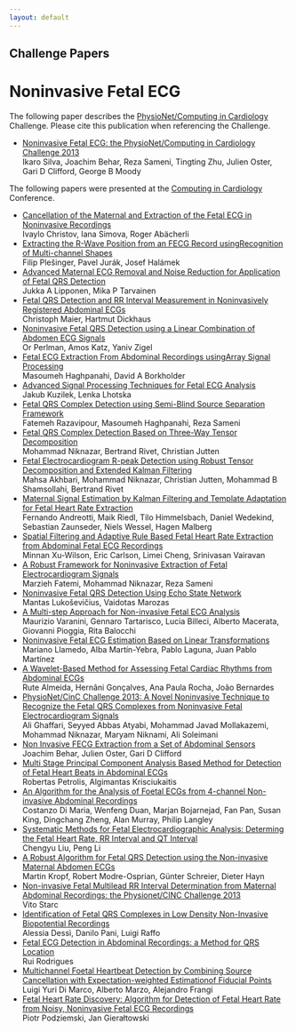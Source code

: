 ```yaml
---
layout: default
---
```


## Challenge Papers 

# Noninvasive Fetal ECG

The following paper describes the [PhysioNet/Computing in
Cardiology](http://www.cinc.org/) Challenge. Please cite this
publication when referencing the Challenge.

- [Noninvasive Fetal ECG: the PhysioNet/Computing in Cardiology Challenge
2013](http://www.cinc.org/archives/2013/pdf/0149.pdf "0149.pdf")\
Ikaro Silva, Joachim Behar, Reza Sameni, Tingting Zhu, Julien Oster,
Gari D Clifford, George B Moody

The following papers were presented at the [Computing in
Cardiology](http://www.cinc.org/) Conference.

- [Cancellation of the Maternal and Extraction of the Fetal ECG in
Noninvasive
Recordings](http://www.cinc.org/archives/2013/pdf/0153.pdf "0153.pdf")\
Ivaylo Christov, Iana Simova, Roger Abächerli
- [Extracting the R-Wave Position from an FECG Record usingRecognition of
Multi-channel
Shapes](http://www.cinc.org/archives/2013/pdf/0157.pdf "0157.pdf")\
Filip Plešinger, Pavel Jurák, Josef Halámek
- [Advanced Maternal ECG Removal and Noise Reduction for Application of
Fetal QRS
Detection](http://www.cinc.org/archives/2013/pdf/0161.pdf "0161.pdf")\
Jukka A Lipponen, Mika P Tarvainen
- [Fetal QRS Detection and RR Interval Measurement in Noninvasively
Registered Abdominal
ECGs](http://www.cinc.org/archives/2013/pdf/0165.pdf "0165.pdf")\
Christoph Maier, Hartmut Dickhaus
- [Noninvasive Fetal QRS Detection using a Linear Combination of Abdomen
ECG Signals](http://www.cinc.org/archives/2013/pdf/0169.pdf "0169.pdf")\
Or Perlman, Amos Katz, Yaniv Zigel
- [Fetal ECG Extraction From Abdominal Recordings usingArray Signal
Processing](http://www.cinc.org/archives/2013/pdf/0173.pdf "0173.pdf")\
Masoumeh Haghpanahi, David A Borkholder
- [Advanced Signal Processing Techniques for Fetal ECG
Analysis](http://www.cinc.org/archives/2013/pdf/0177.pdf "0177.pdf")\
Jakub Kuzilek, Lenka Lhotska
- [Fetal QRS Complex Detection using Semi-Blind Source Separation
Framework](http://www.cinc.org/archives/2013/pdf/0181.pdf "0181.pdf")\
Fatemeh Razavipour, Masoumeh Haghpanahi, Reza Sameni
- [Fetal QRS Complex Detection Based on Three-Way Tensor
Decomposition](http://www.cinc.org/archives/2013/pdf/0185.pdf "0185.pdf")\
Mohammad Niknazar, Bertrand Rivet, Christian Jutten
- [Fetal Electrocardiogram R-peak Detection using Robust Tensor
Decomposition and Extended Kalman
Filtering](http://www.cinc.org/archives/2013/pdf/0189.pdf "0189.pdf")\
Mahsa Akhbari, Mohammad Niknazar, Christian Jutten, Mohammad B
Shamsollahi, Bertrand Rivet
- [Maternal Signal Estimation by Kalman Filtering and Template Adaptation
for Fetal Heart Rate
Extraction](http://www.cinc.org/archives/2013/pdf/0193.pdf "0193.pdf")\
Fernando Andreotti, Maik Riedl, Tilo Himmelsbach, Daniel Wedekind,
Sebastian Zaunseder, Niels Wessel, Hagen Malberg
- [Spatial Filtering and Adaptive Rule Based Fetal Heart Rate Extraction
from Abdominal Fetal ECG
Recordings](http://www.cinc.org/archives/2013/pdf/0197.pdf "0197.pdf")\
Minnan Xu-Wilson, Eric Carlson, Limei Cheng, Srinivasan Vairavan
- [A Robust Framework for Noninvasive Extraction of Fetal
Electrocardiogram
Signals](http://www.cinc.org/archives/2013/pdf/0201.pdf "0201.pdf")\
Marzieh Fatemi, Mohammad Niknazar, Reza Sameni
- [Noninvasive Fetal QRS Detection Using Echo State
Network](http://www.cinc.org/archives/2013/pdf/0205.pdf "0205.pdf")\
Mantas Lukoševičius, Vaidotas Marozas
- [A Multi-step Approach for Non-invasive Fetal ECG
Analysis](http://www.cinc.org/archives/2013/pdf/0281.pdf "0281.pdf")\
Maurizio Varanini, Gennaro Tartarisco, Lucia Billeci, Alberto Macerata,
Giovanni Pioggia, Rita Balocchi
- [Noninvasive Fetal ECG Estimation Based on Linear
Transformations](http://www.cinc.org/archives/2013/pdf/0285.pdf "0285.pdf")\
Mariano Llamedo, Alba Martín-Yebra, Pablo Laguna, Juan Pablo Martínez
- [A Wavelet-Based Method for Assessing Fetal Cardiac Rhythms from
Abdominal
ECGs](http://www.cinc.org/archives/2013/pdf/0289.pdf "0289.pdf")\
Rute Almeida, Hernâni Gonçalves, Ana Paula Rocha, João Bernardes
- [PhysioNet/CinC Challenge 2013: A Novel Noninvasive Technique to
Recognize the Fetal QRS Complexes from Noninvasive Fetal
Electrocardiogram
Signals](http://www.cinc.org/archives/2013/pdf/0293.pdf "0293.pdf")\
Ali Ghaffari, Seyyed Abbas Atyabi, Mohammad Javad Mollakazemi, Mohammad
Niknazar, Maryam Niknami, Ali Soleimani
- [Non Invasive FECG Extraction from a Set of Abdominal
Sensors](http://www.cinc.org/archives/2013/pdf/0297.pdf "0297.pdf")\
Joachim Behar, Julien Oster, Gari D Clifford
- [Multi Stage Principal Component Analysis Based Method for Detection of
Fetal Heart Beats in Abdominal
ECGs](http://www.cinc.org/archives/2013/pdf/0301.pdf "0301.pdf")\
Robertas Petrolis, Algimantas Krisciukaitis
- [An Algorithm for the Analysis of Foetal ECGs from 4-channel
Non-invasive Abdominal
Recordings](http://www.cinc.org/archives/2013/pdf/0305.pdf "0305.pdf")\
Costanzo Di Maria, Wenfeng Duan, Marjan Bojarnejad, Fan Pan, Susan King,
Dingchang Zheng, Alan Murray, Philip Langley
- [Systematic Methods for Fetal Electrocardiographic Analysis: Determing
the Fetal Heart Rate, RR Interval and QT
Interval](http://www.cinc.org/archives/2013/pdf/0309.pdf "0309.pdf")\
Chengyu Liu, Peng Li
- [A Robust Algorithm for Fetal QRS Detection using the Non-invasive
Maternal Abdomen
ECGs](http://www.cinc.org/archives/2013/pdf/0313.pdf "0313.pdf")\
Martin Kropf, Robert Modre-Osprian, Günter Schreier, Dieter Hayn
- [Non-invasive Fetal Multilead RR Interval Determination from Maternal
Abdominal Recordings: the Physionet/CINC Challenge
2013](http://www.cinc.org/archives/2013/pdf/0317.pdf "0317.pdf")\
Vito Starc
- [Identification of Fetal QRS Complexes in Low Density Non-Invasive
Biopotential
Recordings](http://www.cinc.org/archives/2013/pdf/0321.pdf "0321.pdf")\
Alessia Dessì, Danilo Pani, Luigi Raffo
- [Fetal ECG Detection in Abdominal Recordings: a Method for QRS
Location](http://www.cinc.org/archives/2013/pdf/0325.pdf "0325.pdf")\
Rui Rodrigues
- [Multichannel Foetal Heartbeat Detection by Combining Source
Cancellation with Expectation-weighted Estimationof Fiducial
Points](http://www.cinc.org/archives/2013/pdf/0329.pdf "0329.pdf")\
Luigi Yuri Di Marco, Alberto Marzo, Alejandro Frangi
- [Fetal Heart Rate Discovery: Algorithm for Detection of Fetal Heart Rate
from Noisy, Noninvasive Fetal ECG
Recordings](http://www.cinc.org/archives/2013/pdf/0333.pdf "0333.pdf")\
Piotr Podziemski, Jan Gierałtowski
